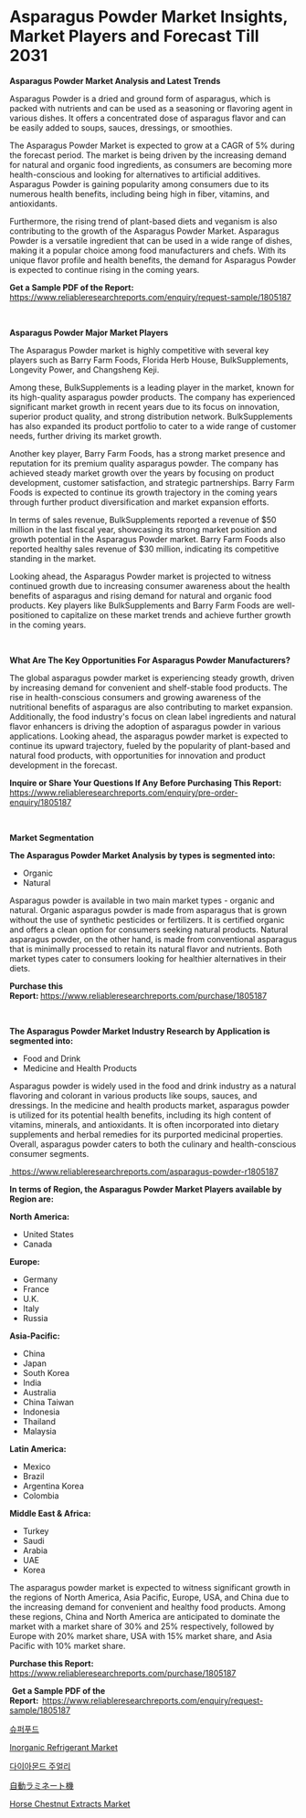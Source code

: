 <p><h1>Asparagus Powder Market Insights, Market Players and Forecast Till 2031</h1></p><p><strong>Asparagus Powder Market Analysis and Latest Trends</strong></p>
<p><p>Asparagus Powder is a dried and ground form of asparagus, which is packed with nutrients and can be used as a seasoning or flavoring agent in various dishes. It offers a concentrated dose of asparagus flavor and can be easily added to soups, sauces, dressings, or smoothies.</p><p>The Asparagus Powder Market is expected to grow at a CAGR of 5% during the forecast period. The market is being driven by the increasing demand for natural and organic food ingredients, as consumers are becoming more health-conscious and looking for alternatives to artificial additives. Asparagus Powder is gaining popularity among consumers due to its numerous health benefits, including being high in fiber, vitamins, and antioxidants.</p><p>Furthermore, the rising trend of plant-based diets and veganism is also contributing to the growth of the Asparagus Powder Market. Asparagus Powder is a versatile ingredient that can be used in a wide range of dishes, making it a popular choice among food manufacturers and chefs. With its unique flavor profile and health benefits, the demand for Asparagus Powder is expected to continue rising in the coming years.</p></p>
<p><strong>Get a Sample PDF of the Report:&nbsp;</strong> <a href="https://www.reliableresearchreports.com/enquiry/request-sample/1805187">https://www.reliableresearchreports.com/enquiry/request-sample/1805187</a></p>
<p>&nbsp;</p>
<p><strong>Asparagus Powder Major Market Players</strong></p>
<p><p>The Asparagus Powder market is highly competitive with several key players such as Barry Farm Foods, Florida Herb House, BulkSupplements, Longevity Power, and Changsheng Keji. </p><p>Among these, BulkSupplements is a leading player in the market, known for its high-quality asparagus powder products. The company has experienced significant market growth in recent years due to its focus on innovation, superior product quality, and strong distribution network. BulkSupplements has also expanded its product portfolio to cater to a wide range of customer needs, further driving its market growth.</p><p>Another key player, Barry Farm Foods, has a strong market presence and reputation for its premium quality asparagus powder. The company has achieved steady market growth over the years by focusing on product development, customer satisfaction, and strategic partnerships. Barry Farm Foods is expected to continue its growth trajectory in the coming years through further product diversification and market expansion efforts.</p><p>In terms of sales revenue, BulkSupplements reported a revenue of $50 million in the last fiscal year, showcasing its strong market position and growth potential in the Asparagus Powder market. Barry Farm Foods also reported healthy sales revenue of $30 million, indicating its competitive standing in the market.</p><p>Looking ahead, the Asparagus Powder market is projected to witness continued growth due to increasing consumer awareness about the health benefits of asparagus and rising demand for natural and organic food products. Key players like BulkSupplements and Barry Farm Foods are well-positioned to capitalize on these market trends and achieve further growth in the coming years.</p></p>
<p>&nbsp;</p>
<p><strong>What Are The Key Opportunities For Asparagus Powder Manufacturers?</strong></p>
<p><p>The global asparagus powder market is experiencing steady growth, driven by increasing demand for convenient and shelf-stable food products. The rise in health-conscious consumers and growing awareness of the nutritional benefits of asparagus are also contributing to market expansion. Additionally, the food industry's focus on clean label ingredients and natural flavor enhancers is driving the adoption of asparagus powder in various applications. Looking ahead, the asparagus powder market is expected to continue its upward trajectory, fueled by the popularity of plant-based and natural food products, with opportunities for innovation and product development in the forecast.</p></p>
<p><strong>Inquire or Share Your Questions If Any Before Purchasing This Report:</strong> <a href="https://www.reliableresearchreports.com/enquiry/pre-order-enquiry/1805187">https://www.reliableresearchreports.com/enquiry/pre-order-enquiry/1805187</a></p>
<p>&nbsp;</p>
<p><strong>Market Segmentation</strong></p>
<p><strong>The Asparagus Powder Market Analysis by types is segmented into:</strong></p>
<p><ul><li>Organic</li><li>Natural</li></ul></p>
<p><p>Asparagus powder is available in two main market types - organic and natural. Organic asparagus powder is made from asparagus that is grown without the use of synthetic pesticides or fertilizers. It is certified organic and offers a clean option for consumers seeking natural products. Natural asparagus powder, on the other hand, is made from conventional asparagus that is minimally processed to retain its natural flavor and nutrients. Both market types cater to consumers looking for healthier alternatives in their diets.</p></p>
<p><strong>Purchase this Report:&nbsp;</strong><a href="https://www.reliableresearchreports.com/purchase/1805187">https://www.reliableresearchreports.com/purchase/1805187</a></p>
<p>&nbsp;</p>
<p><strong>The Asparagus Powder Market Industry Research by Application is segmented into:</strong></p>
<p><ul><li>Food and Drink</li><li>Medicine and Health Products</li></ul></p>
<p><p>Asparagus powder is widely used in the food and drink industry as a natural flavoring and colorant in various products like soups, sauces, and dressings. In the medicine and health products market, asparagus powder is utilized for its potential health benefits, including its high content of vitamins, minerals, and antioxidants. It is often incorporated into dietary supplements and herbal remedies for its purported medicinal properties. Overall, asparagus powder caters to both the culinary and health-conscious consumer segments.</p></p>
<p><a href="https://www.reliableresearchreports.com/asparagus-powder-r1805187">&nbsp;https://www.reliableresearchreports.com/asparagus-powder-r1805187</a></p>
<p><strong>In terms of Region, the Asparagus Powder Market Players available by Region are:</strong></p>
<p>
    <p> <strong> North America: </strong>
        <ul>
            <li>United States</li>
            <li>Canada</li>
        </ul>
        </p> 
    <p> <strong> Europe: </strong>
        <ul>
            <li>Germany</li>
            <li>France</li>
            <li>U.K.</li>
            <li>Italy</li>
            <li>Russia</li>
        </ul>
        </p> 
    <p> <strong> Asia-Pacific: </strong>
        <ul>
            <li>China</li>
            <li>Japan</li>
            <li>South Korea</li>
            <li>India</li>
            <li>Australia</li>
            <li>China Taiwan</li>
            <li>Indonesia</li>
            <li>Thailand</li>
            <li>Malaysia</li>
        </ul>
        </p> 
    <p> <strong> Latin America: </strong>
        <ul>
            <li>Mexico</li>
            <li>Brazil</li>
            <li>Argentina Korea</li>
            <li>Colombia</li>
        </ul>
        </p> 
    <p> <strong> Middle East & Africa: </strong>
        <ul>
            <li>Turkey</li>
            <li>Saudi</li>
            <li>Arabia</li>
            <li>UAE</li>
            <li>Korea</li>
        </ul>
    </p>
    </p>
<p><p>The asparagus powder market is expected to witness significant growth in the regions of North America, Asia Pacific, Europe, USA, and China due to the increasing demand for convenient and healthy food products. Among these regions, China and North America are anticipated to dominate the market with a market share of 30% and 25% respectively, followed by Europe with 20% market share, USA with 15% market share, and Asia Pacific with 10% market share.</p></p>
<p><strong>Purchase this Report: </strong><a href="https://www.reliableresearchreports.com/purchase/1805187">https://www.reliableresearchreports.com/purchase/1805187</a></p>
<p>&nbsp;<strong>Get a Sample PDF of the Report:&nbsp;&nbsp;</strong><a href="https://www.reliableresearchreports.com/enquiry/request-sample/1805187">https://www.reliableresearchreports.com/enquiry/request-sample/1805187</a></p>
<p><strong></strong></p>
<p><p><a href="https://github.com/vsoq0zknh59/Market-Research-Report-List-1/blob/main/844625616696.md">슈퍼푸드</a></p><p><a href="https://issuu.com/reportprime-2/docs/inorganic-refrigerant-market-size-2030.pptx">Inorganic Refrigerant Market</a></p><p><a href="https://github.com/Tristiarton768456/Market-Research-Report-List-1/blob/main/964436816697.md">다이아몬드 주얼리</a></p><p><a href="https://github.com/NashBeahan2023/Market-Research-Report-List-1/blob/main/262626118205.md">自動ラミネート機</a></p><p><a href="https://github.com/mauripalmi/Market-Research-Report-List-2/blob/main/horse-chestnut-extracts-market.md">Horse Chestnut Extracts Market</a></p></p>